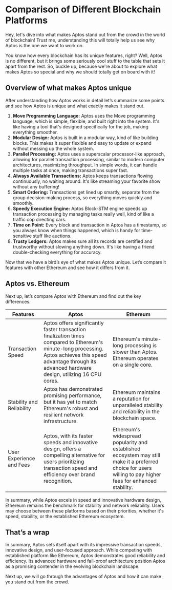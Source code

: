 # Comparison of Different Blockchain Platforms

Hey, let's dive into what makes Aptos stand out from the crowd in the world of blockchain! Trust me, understanding this will totally help us see why Aptos is the one we want to work on.

You know how every blockchain has its unique features, right? Well, Aptos is no different, but it brings some seriously cool stuff to the table that sets it apart from the rest. So, buckle up, because we're about to explore what makes Aptos so special and why we should totally get on board with it!

## Overview of what makes Aptos unique

After understanding how Aptos works in detail let’s summarize some points and see how Aptos is unique and what exactly makes it stand out.

1. **Move Programming Language:** Aptos uses the Move programming language, which is simple, flexible, and built right into the system. It's like having a tool that's designed specifically for the job, making everything smoother.
2. **Modular Design:** Aptos is built in a modular way, kind of like building blocks. This makes it super flexible and easy to update or expand without messing up the whole system.
3. **Parallel Processing:** Aptos uses a superscalar processor-like approach, allowing for parallel transaction processing, similar to modern computer architectures, maximizing throughput. In simple words, it can handle multiple tasks at once, making transactions super fast.
4. **Always Available Transactions:** Aptos keeps transactions flowing continuously, no waiting around. It's like streaming your favorite show without any buffering!
5. **Smart Ordering:** Transactions get lined up smartly, separate from the group decision-making process, so everything moves quickly and smoothly.
6. **Speedy Execution Engine:** Aptos Block-STM engine speeds up transaction processing by managing tasks really well, kind of like a traffic cop directing cars.
7. **Time on Point:** Every block and transaction in Aptos has a timestamp, so you always know when things happened, which is handy for time-sensitive stuff like auctions.
8. **Trusty Ledgers:** Aptos makes sure all its records are certified and trustworthy without slowing anything down. It's like having a friend double-checking everything for accuracy.

Now that we have a bird’s eye of what makes Aptos unique. Let’s compare it features with other Ethereum and see how it differs from it.

## Aptos vs. Ethereum

Next up, let’s compare Aptos with Ethereum and find out the key differences.

| Features | Aptos | Ethereum |
| --- | --- | --- |
| Transaction Speed | Aptos offers significantly faster transaction finalization times compared to Ethereum's minute-long processing. Aptos achieves this speed advantage through its advanced hardware design, utilizing 16 CPU cores.  | Ethereum's minute-long processing is slower than Aptos. Ethereum operates on a single core. |
| Stability and Reliability | Aptos has demonstrated promising performance, but it has yet to match Ethereum's robust and resilient network infrastructure. | Ethereum maintains a reputation for unparalleled stability and reliability in the blockchain space. |
| User Experience and Fees | Aptos, with its faster speeds and innovative design, offers a compelling alternative for users prioritizing transaction speed and efficiency over brand recognition. | Ethereum's widespread popularity and established ecosystem may still make it a preferred choice for users willing to pay higher fees for enhanced stability. |

In summary, while Aptos excels in speed and innovative hardware design, Ethereum remains the benchmark for stability and network reliability. Users may choose between these platforms based on their priorities, whether it's speed, stability, or the established Ethereum ecosystem.

## That’s a wrap

In summary, Aptos sets itself apart with its impressive transaction speeds, innovative design, and user-focused approach. While competing with established platform like Ethereum, Aptos demonstrates good reliability and efficiency. Its advanced hardware and fail-proof architecture position Aptos as a promising contender in the evolving blockchain landscape.

Next up, we will go through the advantages of Aptos and how it can make you stand out from the crowd.